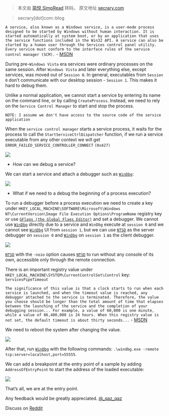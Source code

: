 > 本文由 [简悦 SimpRead](http://ksria.com/simpread/) 转码， 原文地址 [secrary.com](https://secrary.com/Random/WindowsServiceDebugging/)

> secrary[dot]com::blog

`A service, also known as a Windows service, is a user-mode process designed to be started by Windows without human interaction. It is started automatically at system boot, or by an application that uses the service functions included in the Win32 API. A service can also be started by a human user through the Services control panel utility. Every service must conform to the interface rules of the service control manager (SCM).` - [MSDN](https://docs.microsoft.com/en-us/windows-hardware/drivers/debugger/debugging-a-service-application)

During pre-`Windows Vista` era services were ordinary processes on the same session. After `Windows Vista` and later everything else, except services, was moved out of `Session 0`. In general, executables from `Session 0` don’t communicate with our desktop session - `Session 1`. This makes it hard to debug them.

Unlike a normal application, we cannot start a service by entering its name on the command line, or by calling `CreateProcess`. Instead, we need to rely on the `Service Control Manager` to start and stop the process.

`NOTE: I assume we don't have access to the source code of the service application`

When the `service control manager` starts a service process, it waits for the process to call the `StartServiceCtrlDispatcher` function, if we run a service executable from any other context we will get `ERROR_FAILED_SERVICE_CONTROLLER_CONNECT` `(0x427)`

![](https://user-images.githubusercontent.com/16405698/39088572-056a5f58-45a4-11e8-8752-861942246bd4.png)

*   How can we debug a service?

We can start a service and attach a debugger such as [`WinDbg`](https://docs.microsoft.com/en-us/windows-hardware/drivers/debugger/debugger-download-tools):

![](https://user-images.githubusercontent.com/16405698/39088573-058f998a-45a4-11e8-920d-ac351e006496.png)

*   What if we need to a debug the beginning of a process execution?

To run a debugger before a process execution we need to create a key under `HKEY_LOCAL_MACHINE\SOFTWARE\Microsoft\Windows NT\CurrentVersion\Image File Execution Options\ProgramName` registry key or use [`GFlags (the Global Flags Editor)`](https://docs.microsoft.com/en-us/windows-hardware/drivers/debugger/gflags) and set a debugger. We cannot use [`WinDbg`](https://docs.microsoft.com/en-us/windows-hardware/drivers/debugger/debugger-download-tools) directly due to a service and `WinDbg` execute at `session 0` and we cannot see [`WinDbg`](https://docs.microsoft.com/en-us/windows-hardware/drivers/debugger/debugger-download-tools) UI from `session 1`, but we can use [`NTSD`](https://docs.microsoft.com/en-us/windows-hardware/drivers/debugger/debugging-using-cdb-and-ntsd) as the server debugger on `session 0` and [`WinDbg`](https://docs.microsoft.com/en-us/windows-hardware/drivers/debugger/debugger-download-tools) on `session 1` as the client debugger.

![](https://user-images.githubusercontent.com/16405698/39088575-05b5b6c4-45a4-11e8-8d38-46799d294ff9.PNG)

[`NTSD`](https://docs.microsoft.com/en-us/windows-hardware/drivers/debugger/debugging-using-cdb-and-ntsd) with the `-noio` option causes [`NTSD`](https://docs.microsoft.com/en-us/windows-hardware/drivers/debugger/debugging-using-cdb-and-ntsd) to run without any console of its own, accessible only through the remote connection.

There is an important registry value under `HKEY_LOCAL_MACHINE\SYSTEM\CurrentControlSet\Control` key: `ServicesPipeTimeout`

`The significance of this value is that a clock starts to run when each service is launched, and when the timeout value is reached, any debugger attached to the service is terminated. Therefore, the value you choose should be longer than the total amount of time that elapses between the launching of the service and the completion of your debugging session... For example, a value of 60,000 is one minute, while a value of 86,400,000 is 24 hours. When this registry value is not set, the default timeout is about thirty seconds...` - [MSDN](https://docs.microsoft.com/en-us/windows-hardware/drivers/debugger/preparing-to-debug-the-service-application)

We need to reboot the system after changing the value.

![](https://user-images.githubusercontent.com/16405698/39088576-05d8def6-45a4-11e8-8102-b1c40a55840d.PNG)

After that, run [`WinDbg`](https://docs.microsoft.com/en-us/windows-hardware/drivers/debugger/debugger-download-tools) with the following commands: `.\windbg.exe -remote tcp:server=localhost,port=55555`.

We can add a breakpoint at the entry point of a sample by adding `AddressOfEntryPoint` to start the address of the loaded executable:

![](https://user-images.githubusercontent.com/16405698/39088571-05447c66-45a4-11e8-9fff-d05307fa3231.PNG)

That’s all, we are at the entry point.

Any feedback would be greatly appreciated. [@_qaz_qaz](https://twitter.com/_qaz_qaz)

Discuss on [Reddit](https://www.reddit.com/r/ReverseEngineering/comments/8dywlm/debugging_windows_services_for_malware_analysis/)